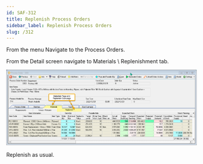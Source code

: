 ```yaml
---
id: SAF-312
title: Replenish Process Orders
sidebar_label: Replenish Process Orders
slug: /312
---
```


From the menu Navigate to the Process Orders.

From the Detail screen navigate to Materials \ Replenishment tab. 

![](../static/img/docs/SAF-321/ProcessReplenish.png) 

Replenish as usual.

 

